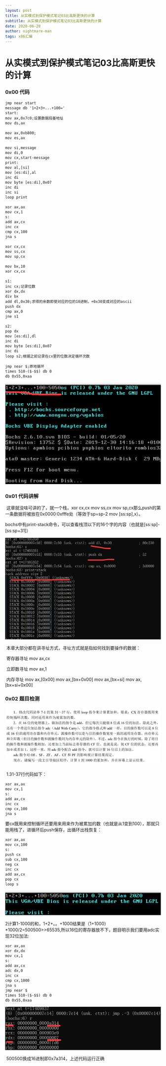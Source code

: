 ```yaml
---
layout: post
title: 从实模式到保护模式笔记03比高斯更快的计算
subtitle: 从实模式到保护模式笔记03比高斯更快的计算
date: 2020-06-28
author: nightmare-man
tags: x86汇编
---
```

# 从实模式到保护模式笔记03比高斯更快的计算

### 0x00 代码

```assembly
jmp near start
message db '1+2+3+...+100='
start:
mov ax,0x7c0;设置数据段基地址
mov ds,ax

mov ax,0xb800;
mov es,ax

mov si,message
mov di,0
mov cx,start-message
print:
mov al,[si]
mov [es:di],al
inc di
mov byte [es:di],0x07
inc di
inc si
loop print

xor ax,ax
mov cx,1
s:
add ax,cx
inc cx
cmp cx,100
jna s

xor cx,cx
mov ss,cx
mov sp,cx

mov bx,10
xor cx,cx

s1:
inc cx;记录位数
xor dx,dx
div bx
add dl,0x30;求得的余数即使对应的位的10进制，+0x30变成对应的ascii
push dx
cmp ax,0
jne s1

s2:
pop dx
mov [es:di],dl
inc di
mov byte [es:di],0x07
inc di
loop s2;根据之前记录在cx里的位数决定循环次数

jmp near $;原地循环
times 510-($-$$) db 0
db 0x55,0xaa
```

![QQ截图20200628213544](/assets/img/QQ截图20200628213544.png)



### 0x01 代码讲解

​	这章就没啥可讲的了，就一个栈，xor cx,cx	mov ss,cx	mov sp,cx那么push的第一条数据将被放在0x0000:0xfffe处（等效于sp=sp-2 mov [ss:sp],x）。

​	bochs中有print-stack命令，可以查看栈顶以下的16个字的内容（也就是[ss:sp]-[ss:sp+31]）

![QQ截图20200628214606](/assets/img/QQ截图20200628214606.png)

​	本章大部分都在讲寻址方式，寻址方式就是指如何找到要操作的数据：

​	寄存器寻址 mov ax,cx

​	立即数寻址 mov ax,1

​	内存寻址 mov ax,[0x00] mov ax,[bx+0x00] mov ax,[bx+si] mov ax,[bx+si+0x00]



### 0x02 题目检测

![QQ截图20200628215114](/assets/img/QQ截图20200628215114.png)

​	1.31-37行代码如下：

```assembly
xor ax,ax
mov cx,1
s:
add ax,cx
inc cx
cmp cx,100
jna s
```

​	要cx既用来控制循环还要用来用来作为被累加的数（也就是从1变到100），那就只能用栈了，进循环后push保存，出循环出栈恢复：

```assembly
xor ax,ax
mov cx,100
s:
push cx
sub cx,100
neg cx
inc cx
add ax,cx
pop cx
loop s
```

![QQ截图20200628220344](/assets/img/QQ截图20200628220344.png)

2计算1-1000的和，1+2+。。+1000结果是（1+1000）*1000/2=500500>>65535,所以16位的寄存器放不下，题目明示我们要用adc实现32位加法:

```assembly
xor ax,ax
xor dx,dx
mov cx,1
s:
add ax,cx
adc dx,0
inc cx
cmp cx,1000
jna s
jmp near $
times 510-($-$$) db 0
db 0x55,0xaa
```

![QQ截图20200628221515](/assets/img/QQ截图20200628221515.png)

​	500500换成16进制即0x7a314，上述代码运行正确